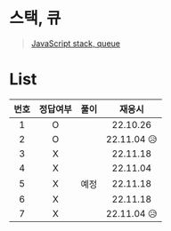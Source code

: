 # 스택, 큐

> [JavaScript stack, queue](../../../theory/stack%2Cqueue.md)

# List

| 번호 | 정답여부 | 풀이 |   재응시    |
| :--: | :------: | :--: | :---------: |
|  1   |    O     |      |  22.10.26   |
|  2   |    O     |      | 22.11.04 😥 |
|  3   |    X     |      |  22.11.18   |
|  4   |    X     |      |  22.11.04   |
|  5   |    X     | 예정 |  22.11.18   |
|  6   |    X     |      |  22.11.18   |
|  7   |    X     |      | 22.11.04 😥 |
